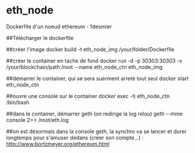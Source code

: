 # eth_node
Dockerfile d'un noeud ethereum - fdesmier

##Télécharger le dockerfile

##créer l'image
docker build -t eth_node_img /your/folder/Dockerfile

##créer le container en tache de fond
docker run -d -p 30303:30303 -v /your/blockchain/path:/root --name eth_node_ctn eth_node_img

##démarrer le container, qui se sera suerment arreté tout seul
docker start eth_node_ctn

##ouvre une console sur le container
docker exec -ti eth_node_ctn /bin/bash

##dans le container, démarrer geth (on redirige la log relou)
geth --mine console 2>> /root/eth.log

##on est désormais dans la console geth, la synchro va se lancer et durer longtemps
pour s'amuser dedans (créer son compte...) : http://www.bortzmeyer.org/ethereum.html
